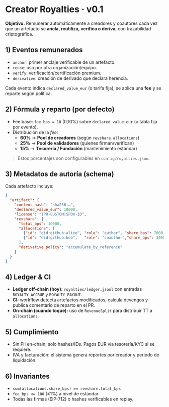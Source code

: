 # Creator Royalties · v0.1

**Objetivo.** Remunerar automáticamente a creadores y coautores cada vez que un artefacto se **ancla, reutiliza, verifica o deriva**, con trazabilidad criptográfica.

## 1) Eventos remunerados
- `anchor`: primer anclaje verificable de un artefacto.
- `reuse`: uso por otra organización/equipo.
- `verify`: verificación/certificación premium.
- `derivative`: creación de derivado que declara herencia.

Cada evento indica `declared_value_eur` (o tarifa fija), se aplica una **fee** y se reparte según política.

## 2) Fórmula y reparto (por defecto)
- Fee base: `fee_bps = 10` (0,10%) sobre `declared_value_eur` (o tabla fija por evento).
- Distribución de la *fee*:
  - **60%** → **Pool de creadores** (según `revshare.allocations`)
  - **25%** → **Pool de validadores** (quienes firman/verifican)
  - **15%** → **Tesorería / Fundación** (mantenimiento estándar)

> Estos porcentajes son configurables en `config/royalties.json`.

## 3) Metadatos de autoría (schema)
Cada artefacto incluye:
```json
{
  "artifact": {
    "content_hash": "sha256:…",
    "declared_value_eur": 10000,
    "license": "IPR-CUSTOM|SPDX-ID",
    "revshare": {
      "total_bps": 10000,
      "allocations": [
        {"id": "did:github:alice", "role": "author", "share_bps": 7000, "payout": {"tt": "creator/alice", "iban": null}},
        {"id": "did:github:bob",   "role": "coauthor","share_bps": 3000, "payout": {"tt": "creator/bob",   "iban": null}}
      ],
      "derivative_policy": "accumulate_by_reference"
    }
  }
}
```

## 4) Ledger & CI

- **Ledger off‑chain (hoy):** `royalties/ledger.jsonl` con entradas `ROYALTY_ACCRUE` y `ROYALTY_PAYOUT`.
- **CI:** workflow detecta artefactos modificados, calcula devengos y publica comentario de reparto en el PR.
- **On‑chain (cuando toque):** uso de `RevenueSplit` para distribuir TT a `allocations`.

## 5) Cumplimiento

- Sin PII en-chain; solo hashes/IDs. Pagos EUR vía tesorería/KYC si se requiere.
- IVA y facturación: el sistema genera reportes por creador y periodo de liquidación.

## 6) Invariantes

- `sum(allocations.share_bps) == revshare.total_bps`
- `fee_bps <= 100` (≤1%) a nivel de estándar
- Todas las firmas (EIP-712) o hashes verificables en replay.
